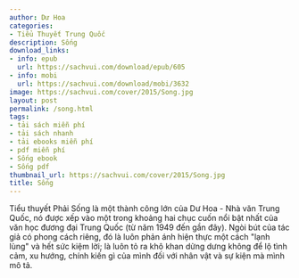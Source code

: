 ```yaml
---
author: Dư Hoa
categories:
- Tiểu Thuyết Trung Quốc
description: Sống
download_links:
- info: epub
  url: https://sachvui.com/download/epub/605
- info: mobi
  url: https://sachvui.com/download/mobi/3632
image: https://sachvui.com/cover/2015/Song.jpg
layout: post
permalink: /song.html
tags:
- tải sách miễn phí
- tải sách nhanh
- tải ebooks miễn phí
- pdf miễn phí
- Sống ebook
- Sống pdf
thumbnail_url: https://sachvui.com/cover/2015/Song.jpg
title: Sống
---
```


 <div class="item-desc text-justify"> <p>Tiểu thuyết Phải Sống là một thành công lớn của Dư Hoa - Nhà văn Trung Quốc, nó được xếp vào một trong khoảng hai chục cuốn nổi bật nhất của văn học đương đại Trung Quốc (từ năm 1949 đến gần đây). Ngòi bút của tác giả có phong cách riêng, đó là luôn phản ánh hiện thực một cách "lạnh lùng" và hết sức kiệm lời; là luôn tỏ ra khô khan dửng dưng không để lộ tình cảm, xu hướng, chính kiến gì của mình đối với nhân vật và sự kiện mà mình mô tả.</p> </div>